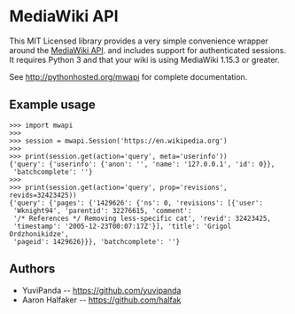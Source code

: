 # MediaWiki API

This MIT Licensed library provides a very simple convenience wrapper 
around the [MediaWiki API](http://www.mediawiki.org/wiki/API). and 
includes support for authenticated sessions. It requires Python 3
and that your wiki is using MediaWiki 1.15.3 or greater.

See http://pythonhosted.org/mwapi for complete documentation.

## Example usage

    >>> import mwapi
    >>>
    >>> session = mwapi.Session('https://en.wikipedia.org')
    >>>
    >>> print(session.get(action='query', meta='userinfo'))
    {'query': {'userinfo': {'anon': '', 'name': '127.0.0.1', 'id': 0}},
     'batchcomplete': ''}
    >>>
    >>> print(session.get(action='query', prop='revisions', revids=32423425))
    {'query': {'pages': {'1429626': {'ns': 0, 'revisions': [{'user':
     'Wknight94', 'parentid': 32276615, 'comment':
     '/* References */ Removing less-specific cat', 'revid': 32423425,
     'timestamp': '2005-12-23T00:07:17Z'}], 'title': 'Grigol Ordzhonikidze',
     'pageid': 1429626}}}, 'batchcomplete': ''}


## Authors
* YuviPanda -- https://github.com/yuvipanda
* Aaron Halfaker -- https://github.com/halfak
